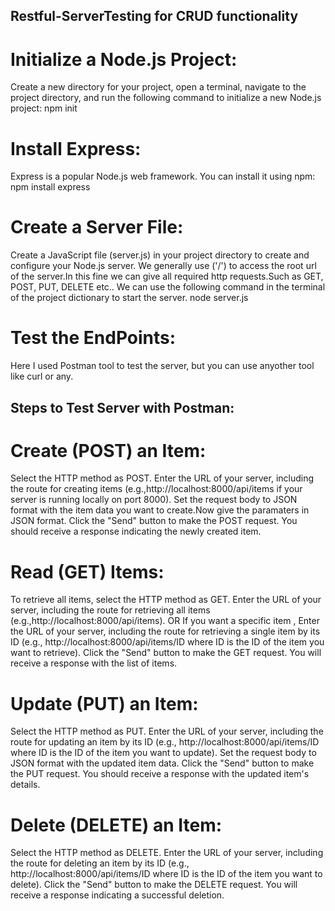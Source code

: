 ## Restful-ServerTesting for CRUD functionality
# Initialize a Node.js Project:
Create a new directory for your project, open a terminal, navigate to the project directory, and run the following command to initialize a new Node.js project:
  npm init
# Install Express:
Express is a popular Node.js web framework. You can install it using npm:
  npm install express
# Create a Server File:
Create a JavaScript file (server.js) in your project directory to create and configure your Node.js server. We generally use ('/') to access the root url of the server.In this fine we can give all required http requests.Such as GET, POST, PUT, DELETE etc.. We can use the following command in the terminal of the project dictionary to start the server.
  node server.js
# Test the EndPoints:
Here I used Postman tool to test the server, but you can use anyother tool like curl or any.

## Steps to Test Server with Postman:
# Create (POST) an Item:
Select the HTTP method as POST.
Enter the URL of your server, including the route for creating items (e.g.,http://localhost:8000/api/items if your server is running locally on port 8000).
Set the request body to JSON format with the item data you want to create.Now give the paramaters in JSON format.
Click the "Send" button to make the POST request. You should receive a response indicating the newly created item.
# Read (GET) Items:
To retrieve all items, select the HTTP method as GET.
Enter the URL of your server, including the route for retrieving all items (e.g.,http://localhost:8000/api/items).
OR
If you want a specific item , Enter the URL of your server, including the route for retrieving a single item by its ID  (e.g., http://localhost:8000/api/items/ID where ID is the ID of the item you want to retrieve).
Click the "Send" button to make the GET request. You will receive a response with the list of items.
# Update (PUT) an Item:
Select the HTTP method as PUT.
Enter the URL of your server, including the route for updating an item by its ID (e.g., http://localhost:8000/api/items/ID where ID is the ID of the item you want to update).
Set the request body to JSON format with the updated item data.
Click the "Send" button to make the PUT request. You should receive a response with the updated item's details.
# Delete (DELETE) an Item:
Select the HTTP method as DELETE.
Enter the URL of your server, including the route for deleting an item by its ID (e.g., http://localhost:8000/api/items/ID where ID is the ID of the item you want to delete).
Click the "Send" button to make the DELETE request. You will receive a response indicating a successful deletion.
